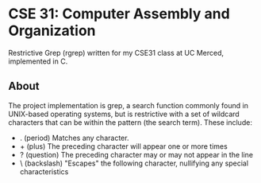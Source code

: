 # CSE 31: Computer Assembly and Organization
Restrictive Grep (rgrep) written for my CSE31 class at UC Merced, implemented in C.

## About
The project implementation is grep, a search function commonly found in UNIX-based operating systems, but is restrictive with a set of wildcard characters that can be within the pattern (the search term). These include:
- . (period) Matches any character.
- \+ (plus) The preceding character will appear one or more times
- ? (question) The preceding character may or may not appear in the line
- \\ (backslash) "Escapes" the following character, nullifying any special characteristics

